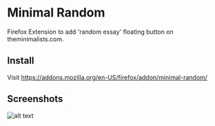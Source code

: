 # Minimal Random
Firefox Extension to add 'random essay' floating button on theminimalists.com.

## Install
Visit https://addons.mozilla.org/en-US/firefox/addon/minimal-random/

## Screenshots
![alt text](https://addons.cdn.mozilla.net/user-media/previews/thumbs/227/227127.png)